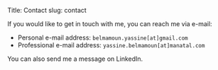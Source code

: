 Title: Contact
slug: contact

If you would like to get in touch with me, you can reach me via e-mail:

- Personal e-mail address: `belmamoun.yassine[at]gmail.com` 
- Professional e-mail address: `yassine.belmamoun[at]manatal.com`

You can also send me a message on LinkedIn.
<br/>
<br/>
<br/>
<br/>
<br/>
<br/>
<br/>
<br/>
<br/>
<br/>

